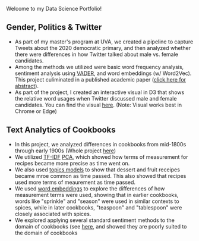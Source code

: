 Welcome to my Data Science Portfolio!  

## Gender, Politics & Twitter

- As part of my master's program at UVA, we created a pipeline to capture Tweets about the 2020 democratic primary, and then analyzed whether there were differences in how Twitter talked about  male vs. female candidates. 
- Among the methods we utilized were basic word frequency analysis, sentiment analysis using [VADER](https://github.com/cjhutto/vaderSentiment), and word embeddings (w/ Word2Vec). This project culiminated in a published academic paper ([click here for abstract](https://ieeexplore.ieee.org/document/9106584)). 
- As part of the project, I created an interactive visual in D3 that shows the relative word usages when Twitter discussed male and female candidates. You can find the visual [here](https://jbtiez.github.io/Demos.io/). (Note: Visual works best in Chrome or Edge) 

## Text Analytics of Cookbooks
- In this project, we analyzed differences in cookbooks from mid-1800s through early 1900s (Whole project [here](https://github.com/jbtiez/Cookbooks_ETA))
- We utilized  [TF-IDF](https://github.com/jbtiez/Cookbooks_ETA/blob/master/TFIDF.ipynb) [PCA](https://github.com/brigittehogan/Cookbook-Analytics/blob/master/PCA.ipynb), which showed how terms of measurement for recipes became more precise as time went on. 
- We also used [topics models](https://github.com/jbtiez/Cookbooks_ETA/blob/master/LDA.ipynb) to show that dessert and fruit receipes became mroe common as time passed. This also showed that recipes used more terms of meaurement as time passed.  
- We used [word embeddings](https://github.com/jbtiez/Cookbooks_ETA/blob/master/Word_Embeddings.ipynb) to explore the differences of how measurement terms were used, showing that in earlier cookbooks, words like "sprinkle" and "season" were used in similar contexts to spices, while in later cookbooks, "teaspoon" and "tablespoon" were closely associated with spices.  
- We explored applying several standard sentiment methods to the domain of cookbooks (see [here](https://github.com/jbtiez/Cookbooks_ETA/blob/master/Sentiment%20Analysis.ipynb), and showed they are poorly suited to the domain of cookbooks

